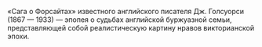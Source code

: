 <!--2015-12-07 22:29:13-->
«Сага о Форсайтах» известного английского писателя Дж. Голсуорси (1867 — 1933) — эпопея о судьбах английской буржуазной семьи, представляющей собой реалистическую картину нравов викторианской эпохи.